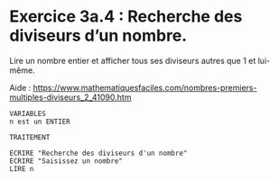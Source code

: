 # Exercice 3a.4 : Recherche des diviseurs d’un nombre.

Lire un nombre entier et afficher tous ses diviseurs autres que 1 et lui-même.

Aide : https://www.mathematiquesfaciles.com/nombres-premiers-multiples-diviseurs_2_41090.htm

```
VARIABLES
n est un ENTIER

TRAITEMENT

ECRIRE "Recherche des diviseurs d'un nombre"
ECRIRE "Saisissez un nombre"
LIRE n
	


```
